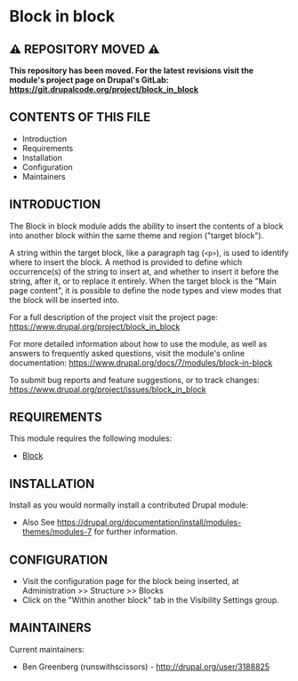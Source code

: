 Block in block
==============

⚠️ REPOSITORY MOVED ⚠️
----------------

**This repository has been moved. For the latest revisions visit the module's
project page on Drupal's GitLab:
<https://git.drupalcode.org/project/block_in_block>**

CONTENTS OF THIS FILE
---------------------

* Introduction
* Requirements
* Installation
* Configuration
* Maintainers

INTRODUCTION
------------

The Block in block module adds the ability to insert the contents of a block
into another block within the same theme and region ("target block").

A string within the target block, like a paragraph tag (`<p>`), is used to
identify where to insert the block. A method is provided to define which
occurrence(s) of the string to insert at, and whether to insert it before
the string, after it, or to replace it entirely. When the target block is the
"Main page content", it is possible to define the node types and view modes
that the block will be inserted into.

For a full description of the project visit the project page:
<https://www.drupal.org/project/block_in_block>

For more detailed information about how to use the module, as well as answers to
frequently asked questions, visit the module's online documentation:
<https://www.drupal.org/docs/7/modules/block-in-block>

To submit bug reports and feature suggestions, or to track changes:
<https://www.drupal.org/project/issues/block_in_block>

REQUIREMENTS
------------

This module requires the following modules:

* [Block](https://www.drupal.org/project/block)

INSTALLATION
------------

Install as you would normally install a contributed Drupal module:

* Also See <https://drupal.org/documentation/install/modules-themes/modules-7>
for further information.

CONFIGURATION
-------------

* Visit the configuration page for the block being inserted, at
Administration >> Structure >> Blocks
* Click on the "Within another block" tab in the Visibility Settings group.

MAINTAINERS
-----------

Current maintainers:

* Ben Greenberg (runswithscissors) - <http://drupal.org/user/3188825>
